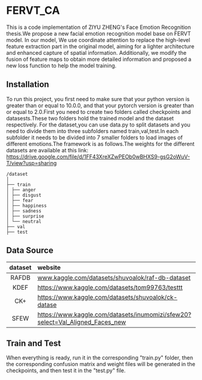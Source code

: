 # FERVT_CA
This is a code implementation of ZIYU ZHENG's Face Emotion Recognition thesis.We propose a new facial emotion recognition model base on FERVT model. In our model, We use coordinate attention to replace the high-level feature extraction part in the original model, aiming for a lighter architecture and enhanced capture of spatial information. Additionally, we modify the fusion of feature maps to obtain more detailed information and proposed a new loss function to help the model training.

## Installation

To run this project, you first need to make sure that your python version is greater than or equal to 10.0.0, and that your pytorch version is greater than or equal to 2.0.First you need to create two folders called checkpoints and datasests.These two folders hold the trained model and the dataset respectively. For the dataset,you can use data.py to split datasets and you need to divide them into three subfolders named train,val,test.In each subfolder it needs to be divided into 7 smaller folders to load images of different emotions.The framework is as follows.The weights for the different datasets are available at this link: https://drive.google.com/file/d/1FF43XreXZwPEOb0wBHXS9-gsG2oWuV-T/view?usp=sharing

```
/dataset
│
├── train
│ ├── anger
│ ├── disgust
│ ├── fear
│ ├── happiness
│ ├── sadness
│ ├── surprise
│ └── neutral
├── val
├── test
```
## Data Source

| dataset | website |
|:-----:|:-------|
| RAFDB | www.kaggle.com/datasets/shuvoalok/raf-db-dataset  |
| KDEF | https://www.kaggle.com/datasets/tom99763/testtt |
| CK+ | https://www.kaggle.com/datasets/shuvoalok/ck-datase | 
| SFEW | https://www.kaggle.com/datasets/inumomizi/sfew20?select=Val_Aligned_Faces_new | 



## Train and Test

When everything is ready, run it in the corresponding "train.py" folder, then the corresponding confusion matrix and weight files will be generated in the checkpoints, and then test it in the "test.py" file.
